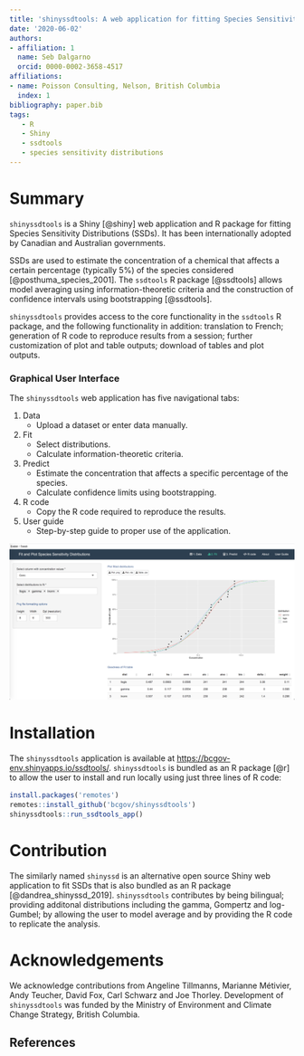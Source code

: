 ```yaml
---
title: 'shinyssdtools: A web application for fitting Species Sensitivity Distributions (SSDs)'
date: '2020-06-02'
authors:
- affiliation: 1
  name: Seb Dalgarno
  orcid: 0000-0002-3658-4517
affiliations:
- name: Poisson Consulting, Nelson, British Columbia
  index: 1
bibliography: paper.bib
tags:
   - R
   - Shiny
   - ssdtools
   - species sensitivity distributions
---
```


# Summary

`shinyssdtools` is a Shiny [@shiny] web application and R package for fitting Species Sensitivity Distributions (SSDs). It has been internationally adopted by Canadian and Australian governments.

SSDs are used to estimate the concentration of a chemical that affects a certain percentage (typically 5%) of the species considered [@posthuma_species_2001]. 
The `ssdtools` R package [@ssdtools] allows model averaging using information-theoretic criteria and the construction of confidence intervals using bootstrapping [@ssdtools].

`shinyssdtools` provides access to the core functionality in the `ssdtools` R package, and the following functionality in addition: translation to French; generation of R code to reproduce results from a session; further customization of plot and table outputs; download of tables and plot outputs. 

### Graphical User Interface

The `shinyssdtools` web application has five navigational tabs: 

1. Data
   - Upload a dataset or enter data manually.
1. Fit
   - Select distributions.
   - Calculate information-theoretic criteria.
1. Predict
   - Estimate the concentration that affects a specific percentage of the species.
   - Calculate confidence limits using bootstrapping.
1. R code
   - Copy the R code required to reproduce the results.
1. User guide
   - Step-by-step guide to proper use of the application.

![shinyssdtools user interface](shinyssdtools_ui.png)

# Installation

The `shinyssdtools` application is available at https://bcgov-env.shinyapps.io/ssdtools/.
`shinyssdtools` is bundled as an R package [@r] to allow the user to install and run locally using just three lines of R code:

```r
install.packages('remotes')
remotes::install_github('bcgov/shinyssdtools')
shinyssdtools::run_ssdtools_app()
```

# Contribution

The similarly named `shinyssd` is an alternative open source Shiny web application to fit SSDs that is also bundled as an R package [@dandrea_shinyssd_2019].
`shinyssdtools` contributes by being bilingual; providing additonal distributions including the gamma, Gompertz and log-Gumbel; by allowing the user to model average and by providing the R code to replicate the analysis.

# Acknowledgements

We acknowledge contributions from Angeline Tillmanns, Marianne Métivier, Andy Teucher, David Fox, Carl Schwarz and Joe Thorley.
Development of `shinyssdtools` was funded by the Ministry of Environment and Climate Change Strategy, British Columbia.

## References
